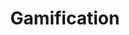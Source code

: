 ---
# This topic lives at
# https://digital.gov/topics/gamification

slug: "gamification"

# Topic Title
title: "Gamification"

# description — keep it short and clear
summary: ""


# Weight
weight: 1

# For more information on managing topics,
# see https://github.com/GSA/digitalgov.gov/wiki
---